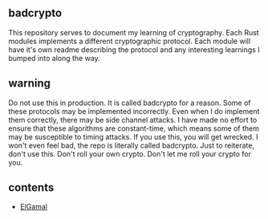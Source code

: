 ## badcrypto
This repository serves to document my learning of cryptography. Each Rust modules implements a different cryptographic protocol. Each module will have it's own readme describing the protocol and any interesting learnings I bumped into along the way.

## warning
Do not use this in production. It is called badcrypto for a reason. Some of these protocols may be implemented incorrectly. Even when I do implement them correctly, there may be side channel attacks. I have made no effort to ensure that these algorithms are constant-time, which means some of them may be susceptible to timing attacks. If you use this, you will get wrecked. I won't even feel bad, the repo is literally called badcrypto. Just to reiterate, don't use this. Don't roll your own crypto. Don't let me roll your crypto for you. 

## contents
- [ElGamal](./src/elgamal)
